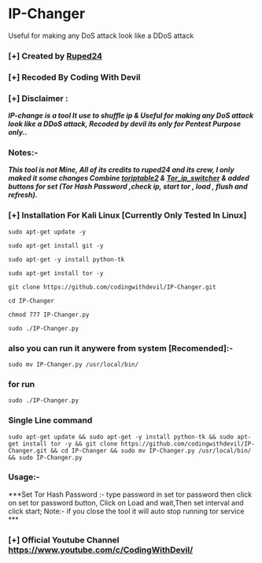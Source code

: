 # IP-Changer
Useful for making any DoS attack look like a DDoS attack

### [+] Created by  [Ruped24](https://github.com/ruped24/) 

### [+] Recoded By Coding With Devil

### [+] Disclaimer :
***IP-change is a tool It use to shuffle ip & Useful for making any DoS attack look like a DDoS attack, Recoded by devil its only for Pentest Purpose only..***

### Notes:- 
***This tool is not Mine, All of its credits to ruped24 and its crew, I only maked it some changes 
    Combine [toriptable2](https://github.com/ruped24/toriptables2.git) & [Tor_ip_switcher](https://github.com/ruped24/tor_ip_switcher.git) & added buttons for set (Tor Hash Password ,check ip, 
    start tor , load , flush and refresh).***


### [+] Installation For Kali Linux [Currently Only Tested In Linux]

```sudo apt-get update -y```

```sudo apt-get install git -y```

```sudo apt-get -y install python-tk```

```sudo apt-get install tor -y```

```git clone https://github.com/codingwithdevil/IP-Changer.git```

```cd IP-Changer```

```chmod 777 IP-Changer.py```

```sudo ./IP-Changer.py```

### also you can run it anywere from system [Recomended]:-

```sudo mv IP-Changer.py /usr/local/bin/ ```

### for run 

```sudo ./IP-Changer.py```

### Single Line command

```sudo apt-get update && sudo apt-get -y install python-tk && sudo apt-get install tor -y && git clone https://github.com/codingwithdevil/IP-Changer.git && cd IP-Changer && sudo mv IP-Changer.py /usr/local/bin/ && sudo IP-Changer.py```


### Usage:-
***Set Tor Hash Password :- type password in set tor password then click on set tor password button, Click on Load and wait,Then set interval and click start; Note:- if you close the tool it will auto stop running tor service *** 

### [+] Official Youtube Channel https://www.youtube.com/c/CodingWithDevil/
